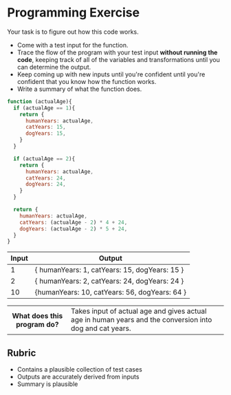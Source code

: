 # Programming Exercise

Your task is to figure out how this code works.

* Come with a test input for the function.
* Trace the flow of the program with your test input **without running the code**, keeping track of all of the variables and transformations until you can determine the output.
* Keep coming up with new inputs until you're confident until you're confident that you know how the function works.
* Write a summary of what the function does.

```js
function (actualAge){
  if (actualAge == 1){
    return {
      humanYears: actualAge,
      catYears: 15,
      dogYears: 15,
    }
  }

  if (actualAge == 2){
    return {
      humanYears: actualAge,
      catYears: 24,
      dogYears: 24,
    }
  }

  return {
    humanYears: actualAge,
    catYears: (actualAge - 2) * 4 + 24,
    dogYears: (actualAge - 2) * 5 + 24,
  }
}
```

| Input | Output |
| ----- | ------ |
|  1    | { humanYears: 1, catYears: 15, dogYears: 15 } | 
|  2    | { humanYears: 2, catYears: 24, dogYears: 24 } | 
|  10   | {humanYears: 10, catYears: 56, dogYears: 64 } | 
              

<table>
  <tr>
    <th>What does this program do?</th>
    <td>Takes input of actual age and gives actual age in human years and the conversion into dog and cat years.</td>
  </tr>
</table>

## Rubric

* Contains a plausible collection of test cases
* Outputs are accurately derived from inputs
* Summary is plausible
